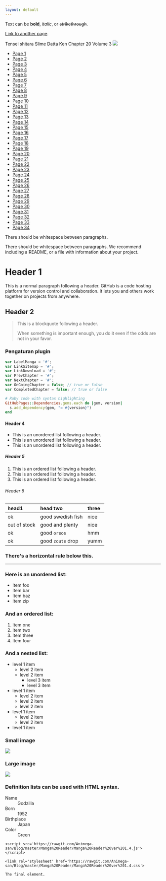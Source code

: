 ```yaml
---
layout: default
---
```


Text can be **bold**, _italic_, or ~~strikethrough~~.

[Link to another page](another-page).

<div class='cover-manga'>
	<span>Tensei shitara Slime Datta Ken Chapter 20 Volume 3</span>
	<img src='https://3.bp.blogspot.com/-9zRTq_z36iY/WhA3MeeOcgI/AAAAAAAACMs/OEumDAOzzTc4152DIfX25quzDu0pcBqlQCLcBGAs/s1600/Tensei%2Bshitara%2BSlime%2BDatta%2BKen%2BVolume%2B003.jpg'/>
</div>
<ul class='manga'>
    <li><a href='https://4.bp.blogspot.com/-CxWlqZstfCg/WhB1q1_8rjI/AAAAAAAACbE/fNGXmJX0IDciDfcXBC4t6fXIRqWLCwuAwCLcBGAs/s1600/01.jpg'>Page 1</a></li>
    <li><a href='https://2.bp.blogspot.com/-Ts86hlS_-9A/WhB1ntLqrlI/AAAAAAAACbA/du5gA2BKwqcv54Ybyj8WKSCFtxiL9RwwgCLcBGAs/s1600/02.jpg'>Page 2</a></li>
    <li><a href='https://3.bp.blogspot.com/-iYWinh3H9Uw/WhB2SSQYQbI/AAAAAAAACbM/6QDzWP6LeX4s8IyVQBHODnt70gGXRJpwACLcBGAs/s1600/03.jpg'>Page 3</a></li>
    <li><a href='https://4.bp.blogspot.com/-2VF7SDcwj0k/WhB3MX3EXfI/AAAAAAAACbc/_1cXB4w-Wck965DQdfoGZQ15FEduxEn1gCLcBGAs/s1600/04.jpg'>Page 4</a></li>
    <li><a href='https://1.bp.blogspot.com/-L0UooDy-JpQ/WhB26mPY4TI/AAAAAAAACbU/DuP1A3E9w-cqbBBP0oJK_NgEvpN3nH8_ACLcBGAs/s1600/05.jpg'>Page 5</a></li>
    <li><a href='https://2.bp.blogspot.com/-tVfNFuXNkU8/WhB3XTYVNXI/AAAAAAAACbg/eoPNHpO6V7YsLeWQMRLMUx0FLuPuUJb3ACLcBGAs/s1600/06.jpg'>Page 6</a></li>
    <li><a href='https://4.bp.blogspot.com/-oadwPhWlUUc/WhB3yiKpOOI/AAAAAAAACbo/uMllQz7GrBgqMkQ6uK4QuIeuj2VMKKDegCLcBGAs/s1600/07.jpg'>Page 7</a></li>
    <li><a href='https://3.bp.blogspot.com/-8NKwK2V_M54/WhB4SPFPyEI/AAAAAAAACbw/NzUAoIwgFJEzJW1y7VI0zhprM67Dild4QCLcBGAs/s1600/08.jpg'>Page 8</a></li>
    <li><a href='https://2.bp.blogspot.com/-0K1jqcc8sNE/WhB4gFlkl5I/AAAAAAAACb4/fOb8nWxVIDQ-UhWHIbR1X5RhUcZ0j-3awCLcBGAs/s1600/09.jpg'>Page 9</a></li>
    <li><a href='https://1.bp.blogspot.com/-1XnUsABzMU8/WhB4nls3LsI/AAAAAAAACb8/GVrFdBshKlA4oK0hBX3SMuCnV7wticsGwCLcBGAs/s1600/10.jpg'>Page 10</a></li>
    <li><a href='https://4.bp.blogspot.com/-7bJUyjennRM/WhB5J4sKxkI/AAAAAAAACcE/DfzJLMiOgU8PNidxzD1FMsAiYGXM5kAZgCLcBGAs/s1600/11.jpg'>Page 11</a></li>
    <li><a href='https://3.bp.blogspot.com/-_iVjgCyR-6E/WhB5eChumnI/AAAAAAAACcI/tY0ZeTAfGEoGD4cdX_mQor3pEtEt9SduACLcBGAs/s1600/12.jpg'>Page 12</a></li>
    <li><a href='https://2.bp.blogspot.com/-NEBVqSBZSV8/WhB5h1vv_ZI/AAAAAAAACcM/VzYB2WtfI64zLQ_Ea-YPvX7sSts5o1XawCLcBGAs/s1600/13.jpg'>Page 13</a></li>
    <li><a href='https://3.bp.blogspot.com/-cVNbyqD-Aoc/WhB6H4Rm23I/AAAAAAAACcY/yMzYk7z1qgYuNv_zX1mOyvvnLXbG800cACLcBGAs/s1600/14.jpg'>Page 14</a></li>
    <li><a href='https://2.bp.blogspot.com/-Aqsbp3we3Fc/WhB6oT5NseI/AAAAAAAACck/cD-warVMcPorMgdwDzCaEXnUyqKomKOOgCLcBGAs/s1600/15.jpg'>Page 15</a></li>
    <li><a href='https://4.bp.blogspot.com/-japilHLuZys/WhB6m2Hx4XI/AAAAAAAACcg/9ZH6gJ1vIGAdA87YNYpwKvT5xK8qszElgCLcBGAs/s1600/16.jpg'>Page 16</a></li>
    <li><a href='https://2.bp.blogspot.com/-co44ELYF0O4/WhB63dxW_3I/AAAAAAAACco/LOV7_dw6K70QuhWx-o6SX1TdMfzY52aDQCLcBGAs/s1600/17.jpg'>Page 17</a></li>
    <li><a href='https://1.bp.blogspot.com/-pbOOTqEruU8/WhB7vilF0WI/AAAAAAAACc0/4-5E6-NfqK8PGkZ-YvQaM5uoMsfI_NpvQCLcBGAs/s1600/18.jpg'>Page 18</a></li>
    <li><a href='https://1.bp.blogspot.com/-SS_7LJHUYbg/WhB7nHJCaPI/AAAAAAAACcw/TrKCTyRF4tY37LopIi2LynS7uUkRlnK7QCLcBGAs/s1600/19.jpg'>Page 19</a></li>
    <li><a href='https://2.bp.blogspot.com/-j_GU8sMCqEM/WhB7w7ZuEwI/AAAAAAAACc4/4NWjWWTNvhguaqS_H_4I1vVvLoFOeWIGQCLcBGAs/s1600/20.jpg'>Page 20</a></li>
    <li><a href='https://4.bp.blogspot.com/-uHQbVScVXT4/WhB8I-yEbVI/AAAAAAAACdA/aIEiS376N5cVHFGOhKgn58B8qa41mWYvACLcBGAs/s1600/21.jpg'>Page 21</a></li>
    <li><a href='https://2.bp.blogspot.com/-wZuEyXQxVnQ/WhB8gjtKmeI/AAAAAAAACdI/r2O1qzQltswstBmZqZiMqf-_5BZ93O5PQCLcBGAs/s1600/22.jpg'>Page 22</a></li>
    <li><a href='https://1.bp.blogspot.com/-pA5fJ0V3ySY/WhB81peyoTI/AAAAAAAACdQ/d8P9vOHfmAEX8IyJAaZ_C79j30j0Ig3pACLcBGAs/s1600/23.jpg'>Page 23</a></li>
    <li><a href='https://4.bp.blogspot.com/-fFUbqavqWtA/WhB9D6gtPwI/AAAAAAAACdU/ZXD1--9qCykYoGtQed655koPwpKr_2D0wCLcBGAs/s1600/24.jpg'>Page 24</a></li>
    <li><a href='https://3.bp.blogspot.com/-np8L2ka80x4/WhB9XQfvxkI/AAAAAAAACdc/cc-1gLAqay8r4mDx7X0f_oBsaxlxCEAnACLcBGAs/s1600/25.jpg'>Page 25</a></li>
    <li><a href='https://3.bp.blogspot.com/-GJpoBzXPfGk/WhB9w0F0Y9I/AAAAAAAACdg/S1ekNfiicZMWE8E2K3Xn5YbcaXk_fo4rQCLcBGAs/s1600/26.jpg'>Page 26</a></li>
    <li><a href='https://1.bp.blogspot.com/-VMg16m8AFCs/WhB-CT4C5_I/AAAAAAAACdo/6mT6QLICg9UGPgMB8V51d10ZjXBjh5bCQCLcBGAs/s1600/27.jpg'>Page 27</a></li>
    <li><a href='https://4.bp.blogspot.com/-2nCv2obD0gQ/WhB-Qvn18_I/AAAAAAAACds/8QpOGjHKXt4eIGV61VOrjPCDowmsuUXaQCLcBGAs/s1600/28.jpg'>Page 28</a></li>
    <li><a href='https://4.bp.blogspot.com/-B_8DYy9di68/WhB-3BBskOI/AAAAAAAACd0/Wfg0yuAvtwEZc7c9LhtBjtXlZ0Cy5HnSQCLcBGAs/s1600/29.jpg'>Page 29</a></li>
    <li><a href='https://1.bp.blogspot.com/-ap7-UYt0qTg/WhB_Xefue_I/AAAAAAAACd8/7dGzH9xY_cwIZnD08GXlwjHNlApNoYx9wCLcBGAs/s1600/30.jpg'>Page 30</a></li>
    <li><a href='https://2.bp.blogspot.com/-BhrTDutc-VI/WhB_e6bJ3oI/AAAAAAAACeA/Lo_M6tIj0xcMsxiqW-3c5k4fTeCIdURAgCLcBGAs/s1600/31.jpg'>Page 31</a></li>
    <li><a href='https://1.bp.blogspot.com/-17rNNWnbggs/WhB_uaUxWZI/AAAAAAAACeE/2BmvJ7K3kW8ooAciYua_8QTrM4FFNVQGACLcBGAs/s1600/32.jpg'>Page 32</a></li>
    <li><a href='https://2.bp.blogspot.com/-oLhWTqEwORo/WhCADyfP4HI/AAAAAAAACeQ/8s9B9V5g8l4GJMLpUZ4CEbQxAUrjOsFagCLcBGAs/s1600/33.jpg'>Page 33</a></li>
    <li><a href='https://2.bp.blogspot.com/-WermUKBebTo/WhB_9nMdAQI/AAAAAAAACeM/wQHOCl646PYBqEC5UNsTTd6W85l1T9usACLcBGAs/s1600/34.jpg'>Page 34</a></li>
</ul>

There should be whitespace between paragraphs.

There should be whitespace between paragraphs. We recommend including a README, or a file with information about your project.

# [](#header-1)Header 1

This is a normal paragraph following a header. GitHub is a code hosting platform for version control and collaboration. It lets you and others work together on projects from anywhere.

## [](#header-2)Header 2

> This is a blockquote following a header.
>
> When something is important enough, you do it even if the odds are not in your favor.

### [](#header-3)Pengaturan plugin


```js
var LabelManga = '#';
var LinkSitemap = '#';
var LinkDownload = '#';
var PrevChapter = '#';
var NextChapter = '#';
var OnGoingChapter = false; // true or false
var CompletedChapter = false; // true or false
```

```ruby
# Ruby code with syntax highlighting
GitHubPages::Dependencies.gems.each do |gem, version|
  s.add_dependency(gem, "= #{version}")
end
```

#### [](#header-4)Header 4

*   This is an unordered list following a header.
*   This is an unordered list following a header.
*   This is an unordered list following a header.

##### [](#header-5)Header 5

1.  This is an ordered list following a header.
2.  This is an ordered list following a header.
3.  This is an ordered list following a header.

###### [](#header-6)Header 6

| head1        | head two          | three |
|:-------------|:------------------|:------|
| ok           | good swedish fish | nice  |
| out of stock | good and plenty   | nice  |
| ok           | good `oreos`      | hmm   |
| ok           | good `zoute` drop | yumm  |

### There's a horizontal rule below this.

* * *

### Here is an unordered list:

*   Item foo
*   Item bar
*   Item baz
*   Item zip

### And an ordered list:

1.  Item one
1.  Item two
1.  Item three
1.  Item four

### And a nested list:

- level 1 item
  - level 2 item
  - level 2 item
    - level 3 item
    - level 3 item
- level 1 item
  - level 2 item
  - level 2 item
  - level 2 item
- level 1 item
  - level 2 item
  - level 2 item
- level 1 item

### Small image

![](https://assets-cdn.github.com/images/icons/emoji/octocat.png)

### Large image

![](https://guides.github.com/activities/hello-world/branching.png)


### Definition lists can be used with HTML syntax.

<dl>
<dt>Name</dt>
<dd>Godzilla</dd>
<dt>Born</dt>
<dd>1952</dd>
<dt>Birthplace</dt>
<dd>Japan</dd>
<dt>Color</dt>
<dd>Green</dd>
</dl>

```
<script src='https://rawgit.com/Animega-san/Blog/master/Manga%20Reader/Manga%20Reader%20ver%201.4.js'></script>
```

```
<link rel='stylesheet' href='https://rawgit.com/Animega-san/Blog/master/Manga%20Reader/Manga%20Reader%20ver%201.4.css'>
```

```
The final element.
```
